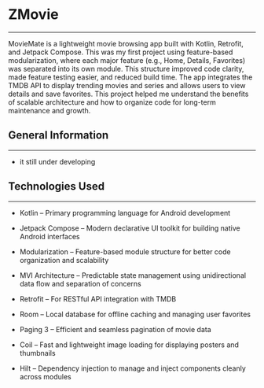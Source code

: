 <h1>ZMovie</h1>
<hr><p>MovieMate is a lightweight movie browsing app built with Kotlin, Retrofit, and Jetpack Compose. This was my first project using feature-based modularization, where each major feature (e.g., Home, Details, Favorites) was separated into its own module. This structure improved code clarity, made feature testing easier, and reduced build time. The app integrates the TMDB API to display trending movies and series and allows users to view details and save favorites. This project helped me understand the benefits of scalable architecture and how to organize code for long-term maintenance and growth.</p><h2>General Information</h2>
<hr><ul>
<li>it still under developing</li>
</ul><h2>Technologies Used</h2>
<hr><ul>
<li>Kotlin – Primary programming language for Android development</li>
</ul><ul>
<li>Jetpack Compose – Modern declarative UI toolkit for building native Android interfaces</li>
</ul><ul>
<li>Modularization – Feature-based module structure for better code organization and scalability</li>
</ul><ul>
<li>MVI Architecture – Predictable state management using unidirectional data flow and separation of concerns</li>
</ul><ul>
<li>Retrofit – For RESTful API integration with TMDB</li>
</ul><ul>
<li>Room – Local database for offline caching and managing user favorites</li>
</ul><ul>
<li>Paging 3 – Efficient and seamless pagination of movie data</li>
</ul><ul>
<li>Coil – Fast and lightweight image loading for displaying posters and thumbnails</li>
</ul><ul>
<li>Hilt – Dependency injection to manage and inject components cleanly across modules</li>
</ul>
